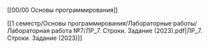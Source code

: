 [[00/00 Основы программирования]]

[[1 семестр/Основы программирования/Лабораторные работы/Лабораторная работа №7/ЛР_7. Строки. Задание (2023).pdf|ЛР_7. Строки. Задание (2023)]]